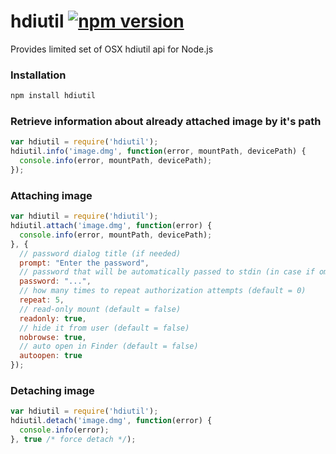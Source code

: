 # hdiutil [![npm version](https://badge.fury.io/js/hdiutil.svg)](https://npmjs.org/package/hdiutil)

Provides limited set of OSX hdiutil api for Node.js

### Installation

```bash
npm install hdiutil
```

### Retrieve information about already attached image by it's path

```javascript
var hdiutil = require('hdiutil');
hdiutil.info('image.dmg', function(error, mountPath, devicePath) {
  console.info(error, mountPath, devicePath);
});
```

### Attaching image

```javascript
var hdiutil = require('hdiutil');
hdiutil.attach('image.dmg', function(error) {
  console.info(error, mountPath, devicePath);
}, {
  // password dialog title (if needed)
  prompt: "Enter the password",
  // password that will be automatically passed to stdin (in case if omitted standard dialog will be shown)
  password: "...",
  // how many times to repeat authorization attempts (default = 0)
  repeat: 5,
  // read-only mount (default = false)
  readonly: true,
  // hide it from user (default = false)
  nobrowse: true,
  // auto open in Finder (default = false)
  autoopen: true
});
```

### Detaching image

```javascript
var hdiutil = require('hdiutil');
hdiutil.detach('image.dmg', function(error) {
  console.info(error);
}, true /* force detach */);
```

